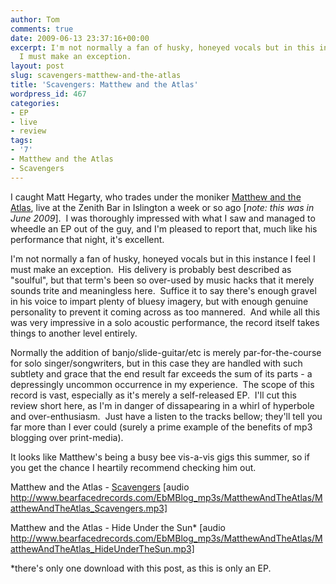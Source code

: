 ```yaml
---
author: Tom
comments: true
date: 2009-06-13 23:37:16+00:00
excerpt: I'm not normally a fan of husky, honeyed vocals but in this instance I feel
  I must make an exception.
layout: post
slug: scavengers-matthew-and-the-atlas
title: 'Scavengers: Matthew and the Atlas'
wordpress_id: 467
categories:
- EP
- live
- review
tags: 
- '7'
- Matthew and the Atlas
- Scavengers
---
```


I caught Matt Hegarty, who trades under the moniker [Matthew and the Atlas](http://www.myspace.com/matthewandtheatlas), live at the Zenith Bar in Islington a week or so ago [_note: this was in June 2009_].  I was thoroughly impressed with what I saw and managed to wheedle an EP out of the guy, and I'm pleased to report that, much like his performance that night, it's excellent.

I'm not normally a fan of husky, honeyed vocals but in this instance I feel I must make an exception.  His delivery is probably best described as "soulful", but that term's been so over-used by music hacks that it merely sounds trite and meaningless here.  Suffice it to say there's enough gravel in his voice to impart plenty of bluesy imagery, but with enough genuine personality to prevent it coming across as too mannered.  And while all this was very impressive in a solo acoustic performance, the record itself takes things to another level entirely.

Normally the addition of banjo/slide-guitar/etc is merely par-for-the-course for solo singer/songwriters, but in this case they are handled with such subtlety and grace that the end result far exceeds the sum of its parts - a depressingly uncommon occurrence in my experience.  The scope of this record is vast, especially as it's merely a self-released EP.  I'll cut this review short here, as I'm in danger of dissapearing in a whirl of hyperbole and over-enthusiasm.  Just have a listen to the tracks bellow; they'll tell you far more than I ever could (surely a prime example of the benefits of mp3 blogging over print-media).

It looks like Matthew's being a busy bee vis-a-vis gigs this summer, so if you get the chance I heartily recommend checking him out.

Matthew and the Atlas - [Scavengers](http://www.bearfacedrecords.com/EbMBlog_mp3s/MatthewAndTheAtlas/MatthewAndTheAtlas_Scavengers.mp3) [audio http://www.bearfacedrecords.com/EbMBlog_mp3s/MatthewAndTheAtlas/MatthewAndTheAtlas_Scavengers.mp3]


Matthew and the Atlas - Hide Under the Sun* [audio http://www.bearfacedrecords.com/EbMBlog_mp3s/MatthewAndTheAtlas/MatthewAndTheAtlas_HideUnderTheSun.mp3]




*there's only one download with this post, as this is only an EP.
